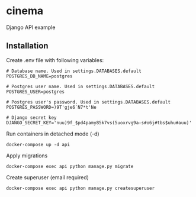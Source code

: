 # cinema
Django API example

## Installation
Create .env file with following variables:
```
# Database name. Used in settings.DATABASES.default
POSTGRES_DB_NAME=postgres

# Postgres user name. Used in settings.DATABASES.default
POSTGRES_USER=postgres

# Postgres user's password. Used in settings.DATABASES.default
POSTGRES_PASSWORD=)9T'gje6`N7*t'Ne

# Django secret key
DJANGO_SECRET_KEY='nuu)9f_$pd4pamy85k7vs(5uoxrvg9a-s#o6j#tbs$uhu#auu)'

```  

Run containers in detached mode (-d)
```
docker-compose up -d api
```

Apply migrations
```
docker-compose exec api python manage.py migrate
```

Create superuser (email required)
```
docker-compose exec api python manage.py createsuperuser
```
